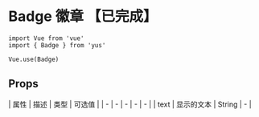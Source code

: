 # Badge 徽章 【已完成】

```JS
import Vue from 'vue'
import { Badge } from 'yus'

Vue.use(Badge)
```

## Props

| 属性 | 描述 | 类型 | 可选值 |
| - | - | - | - | - |
| text | 显示的文本 | String | - |